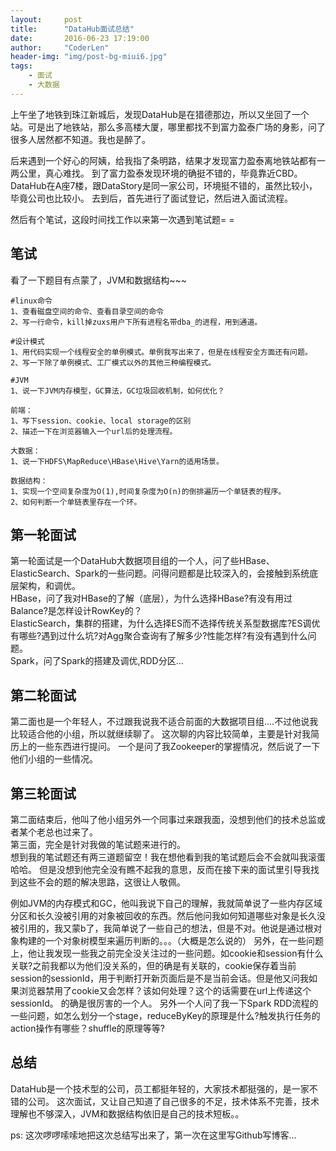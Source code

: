 ```yaml
---
layout:     post
title:      "DataHub面试总结"
date:       2016-06-23 17:19:00
author:     "CoderLen"
header-img: "img/post-bg-miui6.jpg"
tags:
    - 面试
    - 大数据
---
```



上午坐了地铁到珠江新城后，发现DataHub是在猎德那边，所以又坐回了一个站。可是出了地铁站，那么多高楼大厦，哪里都找不到富力盈泰广场的身影，问了很多人居然都不知道。我也是醉了。
	
后来遇到一个好心的阿姨，给我指了条明路，结果才发现富力盈泰离地铁站都有一两公里，真心难找。
到了富力盈泰发现环境的确挺不错的，毕竟靠近CBD。
DataHub在A座7楼，跟DataStory是同一家公司，环境挺不错的，虽然比较小，毕竟公司也比较小。
去到后，首先进行了面试登记，然后进入面试流程。	

然后有个笔试，这段时间找工作以来第一次遇到笔试题= =	
	
## 笔试
看了一下题目有点蒙了，JVM和数据结构~~~
	
	#linux命令	
	1、查看磁盘空间的命令、查看目录空间的命令	
	2、写一行命令，kill掉zuxs用户下所有进程名带dba_的进程，用到通道。	
	
	#设计模式
	1、用代码实现一个线程安全的单例模式。单例我写出来了，但是在线程安全方面还有问题。	
	2、写一下除了单例模式、工厂模式以外的其他三种编程模式。
	
	#JVM
	1、说一下JVM内存模型，GC算法，GC垃圾回收机制，如何优化？
	
	前端：
	1、写下session、cookie、local storage的区别	
	2、描述一下在浏览器输入一个url后的处理流程。	

	大数据：
	1、说一下HDFS\MapReduce\HBase\Hive\Yarn的适用场景。
	
	数据结构：
	1、实现一个空间复杂度为O(1),时间复杂度为O(n)的倒排遍历一个单链表的程序。
	2、如何判断一个单链表里存在一个环。
	
## 第一轮面试
第一轮面试是一个DataHub大数据项目组的一个人，问了些HBase、ElasticSearch、Spark的一些问题。问得问题都是比较深入的，会接触到系统底层架构，和调优。<br>
HBase，问了我对HBase的了解（底层），为什么选择HBase?有没有用过Balance?是怎样设计RowKey的？<br>
ElasticSearch，集群的搭建，为什么选择ES而不选择传统关系型数据库?ES调优有哪些?遇到过什么坑?对Agg聚合查询有了解多少?性能怎样?有没有遇到什么问题。<br>
Spark，问了Spark的搭建及调优,RDD分区...
	
## 第二轮面试
第二面也是一个年轻人，不过跟我说我不适合前面的大数据项目组....不过他说我比较适合他的小组，所以就继续聊了。
这次聊的内容比较简单，主要是针对我简历上的一些东西进行提问。
一个是问了我Zookeeper的掌握情况，然后说了一下他们小组的一些情况。
	
## 第三轮面试
第二面结束后，他叫了他小组另外一个同事过来跟我面，没想到他们的技术总监或者某个老总也过来了。<br>
第三面，完全是针对我做的笔试题来进行的。<br>
想到我的笔试题还有两三道题留空！我在想他看到我的笔试题后会不会就叫我滚蛋哈哈。
但是没想到他完全没有瞧不起我的意思，反而在接下来的面试里引导我找到这些不会的题的解决思路，这很让人敬佩。

例如JVM的内存模式和GC，他叫我说下自己的理解，我就简单说了一些内存区域分区和长久没被引用的对象被回收的东西。然后他问我如何知道哪些对象是长久没被引用的，我又蒙b了，我简单说了一些自己的想法，但是不对。他说是通过根对象构建的一个对象树模型来遍历判断的。。。（大概是怎么说的）
另外，在一些问题上，他让我发现一些我之前完全没关注过的一些问题。如cookie和session有什么关联?之前我都以为他们没关系的，但的确是有关联的，cookie保存着当前session的sessionId，用于判断打开新页面后是不是当前会话。但是他又问我如果浏览器禁用了cookie又会怎样？该如何处理？这个的话需要在url上传递这个sessionId。
的确是很厉害的一个人。
另外一个人问了我一下Spark RDD流程的一些问题，如怎么划分一个stage，reduceByKey的原理是什么?触发执行任务的action操作有哪些？shuffle的原理等等?

## 总结
DataHub是一个技术型的公司，员工都挺年轻的，大家技术都挺强的，是一家不错的公司。
这次面试，又让自己知道了自己很多的不足，技术体系不完善，技术理解也不够深入，JVM和数据结构依旧是自己的技术短板。。

ps: 这次啰啰嗦嗦地把这次总结写出来了，第一次在这里写Github写博客...
